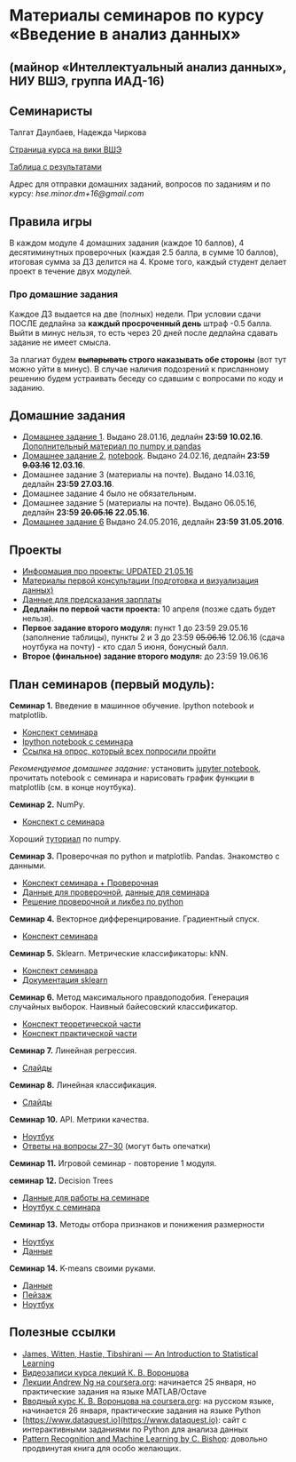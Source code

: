 # Материалы семинаров по курсу «Введение в анализ данных»
## (майнор «Интеллектуальный анализ данных», НИУ ВШЭ, группа ИАД-16)

## Семинаристы
Талгат Даулбаев, Надежда Чиркова

[Страница курса на вики ВШЭ](http://wiki.cs.hse.ru/%D0%9C%D0%B0%D0%B9%D0%BD%D0%BE%D1%80_%D0%98%D0%BD%D1%82%D0%B5%D0%BB%D0%BB%D0%B5%D0%BA%D1%82%D1%83%D0%B0%D0%BB%D1%8C%D0%BD%D1%8B%D0%B9_%D0%B0%D0%BD%D0%B0%D0%BB%D0%B8%D0%B7_%D0%B4%D0%B0%D0%BD%D0%BD%D1%8B%D1%85/%D0%92%D0%B2%D0%B5%D0%B4%D0%B5%D0%BD%D0%B8%D0%B5_%D0%B2_%D0%B0%D0%BD%D0%B0%D0%BB%D0%B8%D0%B7_%D0%B4%D0%B0%D0%BD%D0%BD%D1%8B%D1%85)

[Таблица с результатами](https://docs.google.com/spreadsheets/d/1jZL_-ELf0Ogj2XHa6VVbkg8vrInycv2-Z9UR5keLDfM/edit#gid=608545491)

Адрес для отправки домашних заданий, вопросов по заданиям и по курсу: _hse.minor.dm+16@gmail.com_

## Правила игры
В каждом модуле 4 домашних задания (каждое 10 баллов), 4 десятиминутных проверочных (каждая 2.5 балла, в сумме 10 баллов), 
итоговая сумма за ДЗ делится на 4. 
Кроме того, каждый студент делает проект в течение двух модулей.

### Про домашние задания
Каждое ДЗ выдается на две (полных) недели.
При условии сдачи ПОСЛЕ дедлайна за __каждый просроченный день__ штраф -0.5 балла. Выйти в минус нельзя, то есть через 20 дней после дедлайна сдавать задание не имеет смысла.

За плагиат будем __~~выпарывать~~ строго наказывать обе стороны__ (вот тут  можно уйти в минус). В случае наличия подозрений к присланному решению будем устраивать беседу со сдавшим с вопросами по коду и заданию.

## Домашние задания
* [Домашнее задание 1](https://github.com/nadiinchi/HSE_minor_DataAnalysis_seminars_iad16/blob/master/materials/HomeWork1_.ipynb). Выдано 28.01.16, дедлайн __23:59 10.02.16__. [Дополнительный материал по numpy и pandas](https://github.com/nadiinchi/HSE_minor_DataAnalysis_seminars_iad16/blob/master/materials/additions_np_pd.ipynb)
* [Домашнее задание 2](https://github.com/nadiinchi/HSE_minor_DataAnalysis_seminars_iad16/blob/master/materials/HW2.pdf), [notebook](https://github.com/nadiinchi/HSE_minor_DataAnalysis_seminars_iad16/blob/master/materials/HW2_notebook.ipynb). Выдано 24.02.16, дедлайн __23:59 ~~9.03.16~~ 12.03.16__.
* Домашнее задание 3 (материалы на почте). Выдано 14.03.16, дедлайн __23:59 27.03.16__.
* Домашнее задание 4 было не обязательным.
* Домашнее задание 5 (материалы на почте). Выдано 06.05.16, дедлайн __23:59 ~~20.05.16~~ 22.05.16__.
* [Домашнее задание 6](https://github.com/nadiinchi/HSE_minor_DataAnalysis_seminars_iad16/blob/master/materials/HW6.ipynb) Выдано 24.05.2016, дедлайн __23:59 31.05.2016__.

## Проекты
* [Информация про проекты: UPDATED 21.05.16](https://github.com/nadiinchi/HSE_minor_DataAnalysis_seminars_iad16/blob/master/materials/Projects_info.md)
* [Материалы первой консультации (подготовка и визуализация данных)](https://github.com/nadiinchi/HSE_minor_DataAnalysis_seminars_iad16/blob/master/materials/projects_cons1.ipynb)
* [Данные для предсказания зарплаты](https://github.com/nadiinchi/HSE_minor_DataAnalysis_seminars_iad16/blob/master/materials/salary_project.md)
* __Дедлайн по первой части проекта:__ 10 апреля (позже сдать будет нельзя).
* __Первое задание второго модуля:__ пункт 1 до 23:59 29.05.16 (заполнение таблицы), пункты 2 и 3 до 23:59 ~~05.06.16~~ 12.06.16 (сдача ноутбука на почту) - кто сдал 5 июня, бонусный балл.
*  __Второе (финальное) задание второго модуля:__ до 23:59 19.06.16

## План семинаров (первый модуль):

__Семинар 1.__ Введение в машинное обучение. Ipython notebook и matplotlib.
* [Конспект семинара](https://github.com/nadiinchi/HSE_minor_DataAnalysis_seminars_iad16/blob/master/materials/seminar1_HSE.ipynb)
* [Ipython notebook с семинара](https://github.com/nadiinchi/HSE_minor_DataAnalysis_seminars_iad16/blob/master/materials/seminar1_intro.ipynb)
* [Ссылка на опрос, который всех попросили пройти](https://goo.gl/forms/EpBjdfWbZU)

_Рекомендуемое домашнее задание:_ установить [jupyter notebook](http://jupyter.org/), прочитать notebook с семинара и нарисовать график функции в matplotlib (см. в конце ноутбука).

__Семинар 2.__ NumPy.
* [Конспект с семинара](https://github.com/nadiinchi/HSE_minor_DataAnalysis_seminars_iad16/blob/master/materials/Sem2_NumPy.ipynb)

Хороший [туториал](http://nbviewer.jupyter.org/github/Atlas7/scipy-tentative-numpy-tutorials/blob/master/tentative-numpy-tutorial.ipynb) по numpy.

__Семинар 3.__ Проверочная по python и matplotlib. Pandas. Знакомство с данными.
* [Конспект семинара + Проверочная](https://github.com/nadiinchi/HSE_minor_DataAnalysis_seminars_iad16/blob/master/materials/Seminar3_pandas.ipynb)
* [Данные для проверочной](https://github.com/nadiinchi/HSE_minor_DataAnalysis_seminars_iad16/blob/master/materials/russian_weather.txt),
[данные для семинара](https://github.com/nadiinchi/HSE_minor_DataAnalysis_seminars_iad16/blob/master/materials/road_data.csv)
* [Решение проверочной и ликбез по python](https://github.com/nadiinchi/HSE_minor_DataAnalysis_seminars_iad16/blob/master/materials/Test1_solution.ipynb)

__Семинар 4.__ Векторное дифференцирование. Градиентный спуск.
* [Конспект семинара](https://github.com/nadiinchi/HSE_minor_DataAnalysis_seminars_iad16/blob/master/materials/sem4_optimization.pdf)

__Семинар 5.__ Sklearn. Метрические классификаторы: kNN. 
* [Конспект семинара](https://github.com/nadiinchi/HSE_minor_DataAnalysis_seminars_iad16/blob/master/materials/seminar5_sklearn_kNN.ipynb)
* [Документация sklearn](http://scikit-learn.org/stable/documentation.html)

__Семинар 6.__ Метод максимального правдоподобия. Генерация случайных выборок. Наивный байесовский классификатор.
* [Конспект теоретической части](https://github.com/nadiinchi/HSE_minor_DataAnalysis_seminars_iad16/blob/master/materials/seminar6_MS_NB.pdf)
* [Конспект практической части](https://github.com/nadiinchi/HSE_minor_DataAnalysis_seminars_iad16/blob/master/materials/seminar6_NB.ipynb)

__Семинар 7.__ Линейная регрессия.
* [Слайды](https://github.com/nadiinchi/HSE_minor_DataAnalysis_seminars_iad16/blob/master/materials/sem7_LinearRegression.pdf)

__Семинар 8.__ Линейная классификация.
* [Слайды](https://github.com/nadiinchi/HSE_minor_DataAnalysis_seminars_iad16/blob/master/materials/sem8.pdf)

__Семинар 10.__ API. Метрики качества.
* [Ноутбук](https://github.com/nadiinchi/HSE_minor_DataAnalysis_seminars_iad16/blob/master/materials/sem10.ipynb)
* [Ответы на вопросы 27−30](https://github.com/nadiinchi/HSE_minor_DataAnalysis_seminars_iad16/blob/master/materials/colloq_metrics.pdf) (могут быть опечатки)

__Семинар 11.__ Игровой семинар - повторение 1 модуля.

__семинар 12.__ Decision Trees
* [Данные для работы на семинаре](https://yadi.sk/d/evOgV8fnr7Ly4)
* [Ноутбук с семинара](https://github.com/nadiinchi/HSE_minor_DataAnalysis_seminars_iad16/blob/master/materials/seminar_b1.ipynb)

__Семинар 13.__ Методы отбора признаков и понижения размерности
* [Ноутбук](https://github.com/nadiinchi/HSE_minor_DataAnalysis_seminars_iad16/blob/master/materials/RF_PCA_sem.ipynb)
* [Данные](https://github.com/nadiinchi/HSE_minor_DataAnalysis_seminars_iad16/blob/master/materials/RF_PCA_train.csv)

__Семинар 14.__ K-means своими руками.
* [Данные](https://github.com/nadiinchi/HSE_minor_DataAnalysis_seminars_iad16/blob/master/materials/sem_b3_coord.csv)
* [Пейзаж](https://github.com/nadiinchi/HSE_minor_DataAnalysis_seminars_iad16/blob/master/materials/sem_b3_nature.jpg)
* [Ноутбук](https://github.com/nadiinchi/HSE_minor_DataAnalysis_seminars_iad16/blob/master/materials/sem_b_3.ipynb)

## Полезные ссылки
* [James, Witten, Hastie, Tibshirani — An Introduction to Statistical Learning](http://www-bcf.usc.edu/~gareth/ISL/ISLR%20Sixth%20Printing.pdf)
* [Видеозаписи курса лекций К. В. Воронцова](https://yandexdataschool.ru/edu-process/courses/machine-learning)
* [Лекции Andrew Ng на coursera.org](https://www.coursera.org/learn/machine-learning): начинается 25 января, но практические задания на языке MATLAB/Octave
* [Вводный курс К. В. Воронцова на coursera.org](https://www.coursera.org/learn/introduction-machine-learning): на русском языке, начинается 26 января, практические задания на языке Python
* [https://www.dataquest.io](https://www.dataquest.io): сайт с интерактивными заданиями по Python для анализа данных
* [Pattern Recognition and Machine Learning by C. Bishop](http://www.rmki.kfki.hu/~banmi/elte/Bishop%20-%20Pattern%20Recognition%20and%20Machine%20Learning.pdf): довольно продвинутая книга для особо желающих.
